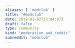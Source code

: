 ```yaml
---
aliases: [ 'modclub' ]
title: "#modclub"
date: 2019-01-02T22:04:07Z
draft: false
type: community
kind: "moderation_and_reddit"
subreddit: "modclub"
---
```

